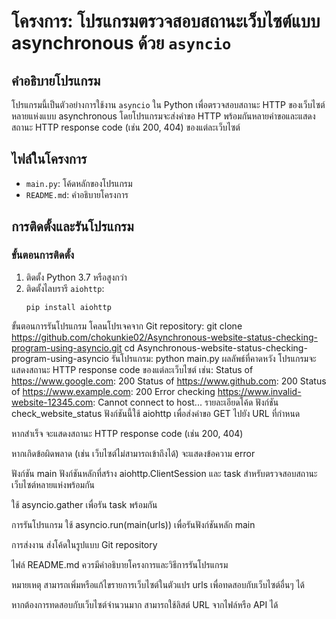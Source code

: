 # โครงการ: โปรแกรมตรวจสอบสถานะเว็บไซต์แบบ asynchronous ด้วย `asyncio`

## คำอธิบายโปรแกรม
โปรแกรมนี้เป็นตัวอย่างการใช้งาน `asyncio` ใน Python เพื่อตรวจสอบสถานะ HTTP ของเว็บไซต์หลายแห่งแบบ asynchronous โดยโปรแกรมจะส่งคำขอ HTTP พร้อมกันหลายคำขอและแสดงสถานะ HTTP response code (เช่น 200, 404) ของแต่ละเว็บไซต์

## ไฟล์ในโครงการ
- `main.py`: โค้ดหลักของโปรแกรม
- `README.md`: คำอธิบายโครงการ

## การติดตั้งและรันโปรแกรม

### ขั้นตอนการติดตั้ง
1. ติดตั้ง Python 3.7 หรือสูงกว่า
2. ติดตั้งไลบรารี `aiohttp`:
   ```bash
   pip install aiohttp
ขั้นตอนการรันโปรแกรม
โคลนโปรเจคจาก Git repository:
git clone https://github.com/chokunkie02/Asynchronous-website-status-checking-program-using-asyncio.git
cd Asynchronous-website-status-checking-program-using-asyncio
รันโปรแกรม:
python main.py
ผลลัพธ์ที่คาดหวัง
โปรแกรมจะแสดงสถานะ HTTP response code ของแต่ละเว็บไซต์ เช่น:
Status of https://www.google.com: 200
Status of https://www.github.com: 200
Status of https://www.example.com: 200
Error checking https://www.invalid-website-12345.com: Cannot connect to host...
รายละเอียดโค้ด
ฟังก์ชัน check_website_status
ฟังก์ชันนี้ใช้ aiohttp เพื่อส่งคำขอ GET ไปยัง URL ที่กำหนด

หากสำเร็จ จะแสดงสถานะ HTTP response code (เช่น 200, 404)

หากเกิดข้อผิดพลาด (เช่น เว็บไซต์ไม่สามารถเข้าถึงได้) จะแสดงข้อความ error

ฟังก์ชัน main
ฟังก์ชันหลักที่สร้าง aiohttp.ClientSession และ task สำหรับตรวจสอบสถานะเว็บไซต์หลายแห่งพร้อมกัน

ใช้ asyncio.gather เพื่อรัน task พร้อมกัน

การรันโปรแกรม
ใช้ asyncio.run(main(urls)) เพื่อรันฟังก์ชันหลัก main

การส่งงาน
ส่งโค้ดในรูปแบบ Git repository

ไฟล์ README.md ควรมีคำอธิบายโครงการและวิธีการรันโปรแกรม

หมายเหตุ
สามารถเพิ่มหรือแก้ไขรายการเว็บไซต์ในตัวแปร urls เพื่อทดสอบกับเว็บไซต์อื่นๆ ได้

หากต้องการทดสอบกับเว็บไซต์จำนวนมาก สามารถใช้ลิสต์ URL จากไฟล์หรือ API ได้